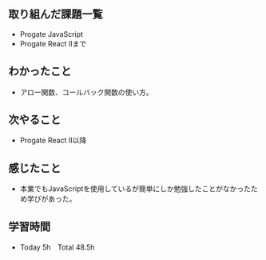 ## 取り組んだ課題一覧  
- Progate JavaScript 
- Progate React Ⅱまで 
## わかったこと  
- アロー関数、コールバック関数の使い方。
## 次やること  
- Progate React Ⅱ以降
## 感じたこと  
- 本業でもJavaScriptを使用しているが簡単にしか勉強したことがなかったため学びがあった。
## 学習時間  
- Today 5h　Total 48.5h
